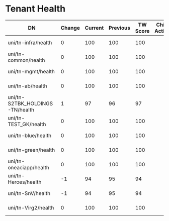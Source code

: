 # Tenant Health
| DN | Change | Current | Previous | TW Score | Child Action | Max Severity | Last Modified | Status | Last Updated |
| -- | ------ | ------- | -------- | -------- | ------------ | ------------ | ------------- | ------ | ------------ |
| uni/tn-infra/health | 0 | 100 | 100 | 100 |  | cleared | never |  | 2022-11-17T21:09:51.940+00:00 |
| uni/tn-common/health | 0 | 100 | 100 | 100 |  | cleared | never |  | 2022-11-17T21:09:52.331+00:00 |
| uni/tn-mgmt/health | 0 | 100 | 100 | 100 |  | cleared | never |  | 2022-11-17T21:09:52.686+00:00 |
| uni/tn-ab/health | 0 | 100 | 100 | 100 |  | cleared | never |  | 2022-11-17T21:09:53.051+00:00 |
| uni/tn-S2TBK_HOLDINGS-TN/health | 1 | 97 | 96 | 97 |  | cleared | never |  | 2022-11-17T21:07:34.833+00:00 |
| uni/tn-TEST_GK/health | 0 | 100 | 100 | 100 |  | cleared | never |  | 2022-11-17T21:09:53.753+00:00 |
| uni/tn-blue/health | 0 | 100 | 100 | 100 |  | cleared | never |  | 2022-11-17T21:09:54.130+00:00 |
| uni/tn-green/health | 0 | 100 | 100 | 100 |  | cleared | never |  | 2022-11-17T21:09:54.511+00:00 |
| uni/tn-oneaciapp/health | 0 | 100 | 100 | 100 |  | cleared | never |  | 2022-11-17T21:09:54.896+00:00 |
| uni/tn-Heroes/health | -1 | 94 | 95 | 94 |  | warning | never |  | 2022-11-17T18:41:37.883+00:00 |
| uni/tn-SnV/health | -1 | 94 | 95 | 94 |  | warning | never |  | 2022-11-17T20:01:23.970+00:00 |
| uni/tn-Virg2/health | 0 | 100 | 100 | 100 |  | cleared | never |  | 2022-11-17T21:09:55.968+00:00 |